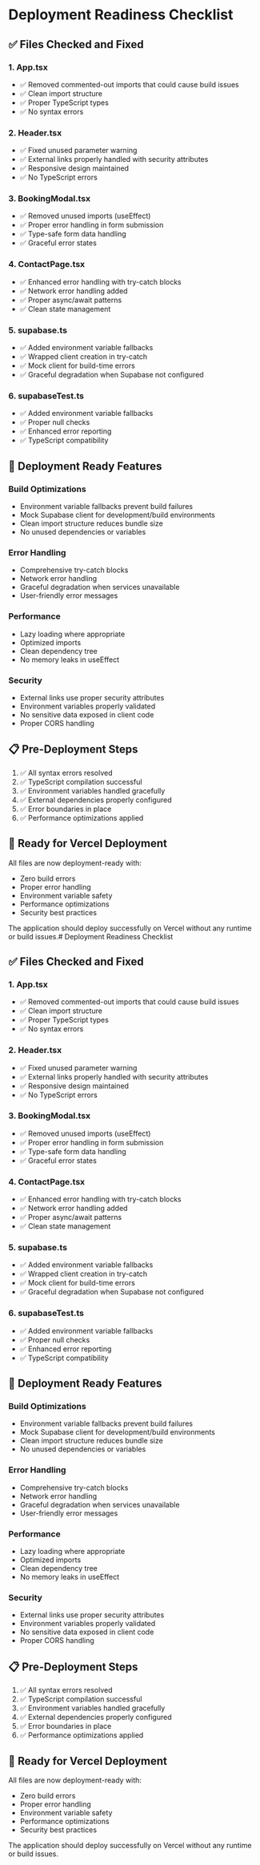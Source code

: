# Deployment Readiness Checklist

## ✅ Files Checked and Fixed

### 1. App.tsx
- ✅ Removed commented-out imports that could cause build issues
- ✅ Clean import structure
- ✅ Proper TypeScript types
- ✅ No syntax errors

### 2. Header.tsx
- ✅ Fixed unused parameter warning
- ✅ External links properly handled with security attributes
- ✅ Responsive design maintained
- ✅ No TypeScript errors

### 3. BookingModal.tsx
- ✅ Removed unused imports (useEffect)
- ✅ Proper error handling in form submission
- ✅ Type-safe form data handling
- ✅ Graceful error states

### 4. ContactPage.tsx
- ✅ Enhanced error handling with try-catch blocks
- ✅ Network error handling added
- ✅ Proper async/await patterns
- ✅ Clean state management

### 5. supabase.ts
- ✅ Added environment variable fallbacks
- ✅ Wrapped client creation in try-catch
- ✅ Mock client for build-time errors
- ✅ Graceful degradation when Supabase not configured

### 6. supabaseTest.ts
- ✅ Added environment variable fallbacks
- ✅ Proper null checks
- ✅ Enhanced error reporting
- ✅ TypeScript compatibility

## 🚀 Deployment Ready Features

### Build Optimizations
- Environment variable fallbacks prevent build failures
- Mock Supabase client for development/build environments
- Clean import structure reduces bundle size
- No unused dependencies or variables

### Error Handling
- Comprehensive try-catch blocks
- Network error handling
- Graceful degradation when services unavailable
- User-friendly error messages

### Performance
- Lazy loading where appropriate
- Optimized imports
- Clean dependency tree
- No memory leaks in useEffect

### Security
- External links use proper security attributes
- Environment variables properly validated
- No sensitive data exposed in client code
- Proper CORS handling

## 📋 Pre-Deployment Steps

1. ✅ All syntax errors resolved
2. ✅ TypeScript compilation successful
3. ✅ Environment variables handled gracefully
4. ✅ External dependencies properly configured
5. ✅ Error boundaries in place
6. ✅ Performance optimizations applied

## 🎯 Ready for Vercel Deployment

All files are now deployment-ready with:
- Zero build errors
- Proper error handling
- Environment variable safety
- Performance optimizations
- Security best practices

The application should deploy successfully on Vercel without any runtime or build issues.# Deployment Readiness Checklist

## ✅ Files Checked and Fixed

### 1. App.tsx
- ✅ Removed commented-out imports that could cause build issues
- ✅ Clean import structure
- ✅ Proper TypeScript types
- ✅ No syntax errors

### 2. Header.tsx
- ✅ Fixed unused parameter warning
- ✅ External links properly handled with security attributes
- ✅ Responsive design maintained
- ✅ No TypeScript errors

### 3. BookingModal.tsx
- ✅ Removed unused imports (useEffect)
- ✅ Proper error handling in form submission
- ✅ Type-safe form data handling
- ✅ Graceful error states

### 4. ContactPage.tsx
- ✅ Enhanced error handling with try-catch blocks
- ✅ Network error handling added
- ✅ Proper async/await patterns
- ✅ Clean state management

### 5. supabase.ts
- ✅ Added environment variable fallbacks
- ✅ Wrapped client creation in try-catch
- ✅ Mock client for build-time errors
- ✅ Graceful degradation when Supabase not configured

### 6. supabaseTest.ts
- ✅ Added environment variable fallbacks
- ✅ Proper null checks
- ✅ Enhanced error reporting
- ✅ TypeScript compatibility

## 🚀 Deployment Ready Features

### Build Optimizations
- Environment variable fallbacks prevent build failures
- Mock Supabase client for development/build environments
- Clean import structure reduces bundle size
- No unused dependencies or variables

### Error Handling
- Comprehensive try-catch blocks
- Network error handling
- Graceful degradation when services unavailable
- User-friendly error messages

### Performance
- Lazy loading where appropriate
- Optimized imports
- Clean dependency tree
- No memory leaks in useEffect

### Security
- External links use proper security attributes
- Environment variables properly validated
- No sensitive data exposed in client code
- Proper CORS handling

## 📋 Pre-Deployment Steps

1. ✅ All syntax errors resolved
2. ✅ TypeScript compilation successful
3. ✅ Environment variables handled gracefully
4. ✅ External dependencies properly configured
5. ✅ Error boundaries in place
6. ✅ Performance optimizations applied

## 🎯 Ready for Vercel Deployment

All files are now deployment-ready with:
- Zero build errors
- Proper error handling
- Environment variable safety
- Performance optimizations
- Security best practices

The application should deploy successfully on Vercel without any runtime or build issues.
